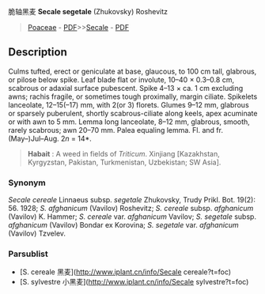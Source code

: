脆轴黑麦 **Secale segetale** (Zhukovsky) Roshevitz

> [Poaceae](http://www.iplant.cn/info/Poaceae?t=foc) - [PDF](http://www.iplant.cn/foc/pdf/Poaceae.pdf)>>[Secale](http://www.iplant.cn/info/Secale?t=foc) - [PDF](http://www.iplant.cn/foc/pdf/Secale.pdf)

## Description

Culms tufted, erect or geniculate at base, glaucous, to 100 cm tall, glabrous, or pilose below spike. Leaf blade flat or involute, 10–40 × 0.3–0.8 cm, scabrous or adaxial surface pubescent. Spike 4–13 × ca. 1 cm excluding awns; rachis fragile, or sometimes tough proximally, margin ciliate. Spikelets lanceolate, 12–15(–17) mm, with 2(or 3) florets. Glumes 9–12 mm, glabrous or sparsely puberulent, shortly scabrous-ciliate along keels, apex acuminate or with awn to 5 mm. Lemma long lanceolate, 8–12 mm, glabrous, smooth, rarely scabrous; awn 20–70 mm. Palea equaling lemma. Fl. and fr. (May–)Jul–Aug. 2*n* = 14*.

> **Habait** : 
> A weed in fields of *Triticum*. Xinjiang [Kazakhstan, Kyrgyzstan, Pakistan, Turkmenistan, Uzbekistan; SW Asia].

### Synonym
*Secale cereale* Linnaeus subsp. *segetale* Zhukovsky, Trudy Prikl. Bot. 19(2): 56. 1928; *S. afghanicum* (Vavilov) Roshevitz; *S. cereale* subsp. *afghanicum* (Vavilov) K. Hammer; *S. cereale* var. *afghanicum* Vavilov; *S. segetale* subsp. *afghanicum* (Vavilov) Bondar ex Korovina; *S. segetale* var. *afghanicum* (Vavilov) Tzvelev.

### Parsublist

* [S.  cereale  黑麦](http://www.iplant.cn/info/Secale cereale?t=foc)
* [S.  sylvestre  小黑麦](http://www.iplant.cn/info/Secale sylvestre?t=foc)
